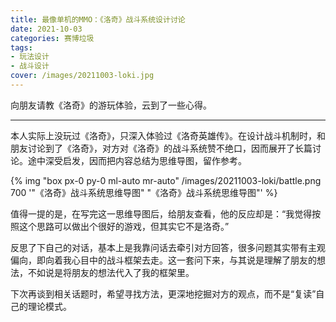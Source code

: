 ```yaml
---
title: 最像单机的MMO：《洛奇》战斗系统设计讨论
date: 2021-10-03
categories: 赛博垃圾
tags: 
- 玩法设计
- 战斗设计
cover: /images/20211003-loki.jpg
---
```


向朋友请教《洛奇》的游玩体验，云到了一些心得。

<!--more-->

---

本人实际上没玩过《洛奇》，只深入体验过《洛奇英雄传》。在设计战斗机制时，和朋友讨论到了《洛奇》，对方对《洛奇》的战斗系统赞不绝口，因而展开了长篇讨论。途中深受启发，因而把内容总结为思维导图，留作参考。

{% img "box px-0 py-0 ml-auto mr-auto" /images/20211003-loki/battle.png 700 '"《洛奇》战斗系统思维导图" "《洛奇》战斗系统思维导图"' %}

值得一提的是，在写完这一思维导图后，给朋友查看，他的反应却是：“我觉得按照这个思路可以做出个很好的游戏，但其实它不是洛奇。”

反思了下自己的对话，基本上是我靠问话去牵引对方回答，很多问题其实带有主观偏向，即向着我心目中的战斗框架去走。这一套问下来，与其说是理解了朋友的想法，不如说是将朋友的想法代入了我的框架里。

下次再谈到相关话题时，希望寻找方法，更深地挖掘对方的观点，而不是“复读”自己的理论模式。

<br/>

